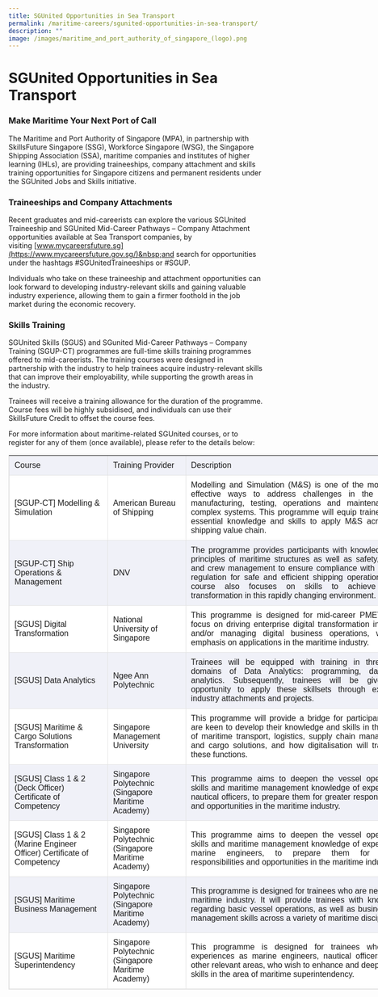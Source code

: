 ```yaml
---
title: SGUnited Opportunities in Sea Transport
permalink: /maritime-careers/sgunited-opportunities-in-sea-transport/
description: ""
image: /images/maritime_and_port_authority_of_singapore_(logo).png
---
```

SGUnited Opportunities in Sea Transport
=======================================

### Make Maritime Your Next Port of Call

The Maritime and Port Authority of Singapore (MPA), in partnership with SkillsFuture Singapore (SSG), Workforce Singapore (WSG), the Singapore Shipping Association (SSA), maritime companies and institutes of higher learning (IHLs), are providing traineeships, company attachment and skills training opportunities for Singapore citizens and permanent residents under the SGUnited Jobs and Skills initiative.

### Traineeships and Company Attachments

Recent graduates and mid-careerists can explore the various SGUnited Traineeship and SGUnited Mid-Career Pathways – Company Attachment opportunities available at Sea Transport companies, by visiting&nbsp;[www.mycareersfuture.sg](https://www.mycareersfuture.gov.sg/)&nbsp;and search for opportunities under the hashtags&nbsp;#SGUnitedTraineeships&nbsp;or&nbsp;#SGUP.

Individuals who take on these traineeship and attachment opportunities can look forward to developing industry-relevant skills and gaining valuable industry experience, allowing them to gain a firmer foothold in the job market during the economic recovery.

### Skills Training

SGUnited Skills (SGUS) and SGunited Mid-Career Pathways – Company Training (SGUP-CT) programmes are full-time skills training programmes offered to mid-careerists. The training courses were designed in partnership with the industry to help trainees acquire industry-relevant skills that can improve their employability, while supporting the growth areas in the industry.

  

Trainees will receive a training allowance for the duration of the programme. Course fees will be highly subsidised, and individuals can use their SkillsFuture Credit to offset the course fees.

  

For more information about maritime-related SGUnited courses, or to register for any of them (once available), please refer to the details below:

<table style="box-sizing: border-box; font-family: UniversLTStd, Arial, sans-serif !important; border: 1px solid rgb(227, 227, 227); border-collapse: collapse; width: 913.75px; overflow-x: auto;" border="1"><tbody style="box-sizing: border-box;"><tr style="box-sizing: border-box; background-color: rgba(0, 35, 149, 0.05);"><td style="box-sizing: border-box; padding: 10px; border-bottom: 1px solid rgb(227, 227, 227); min-height: 40px;">Course</td><td style="box-sizing: border-box; padding: 10px; border-bottom: 1px solid rgb(227, 227, 227); min-height: 40px;">Training Provider</td><td style="box-sizing: border-box; padding: 10px; border-bottom: 1px solid rgb(227, 227, 227); min-height: 40px;">Description</td><td style="box-sizing: border-box; padding: 10px; border-bottom: 1px solid rgb(227, 227, 227); min-height: 40px;">Details</td></tr><tr style="box-sizing: border-box; background-color: rgb(255, 255, 255);"><td style="box-sizing: border-box; padding: 10px; border-bottom: 1px solid rgb(227, 227, 227); min-height: 40px;">[SGUP-CT] Modelling &amp; Simulation<br style="box-sizing: border-box;"></td><td style="box-sizing: border-box; padding: 10px; border-bottom: 1px solid rgb(227, 227, 227); min-height: 40px;">American Bureau of Shipping<br style="box-sizing: border-box;"></td><td style="box-sizing: border-box; padding: 10px; border-bottom: 1px solid rgb(227, 227, 227); min-height: 40px; text-align: justify;">Modelling and Simulation (M&amp;S) is one of the most cost-effective ways to address challenges in the design, manufacturing, testing, operations and maintenance of complex systems. This programme will equip trainees with essential knowledge and skills to apply M&amp;S across the shipping value chain.<br style="box-sizing: border-box;"></td><td style="box-sizing: border-box; padding: 10px; border-bottom: 1px solid rgb(227, 227, 227); min-height: 40px;"><a style="box-sizing: border-box; background-color: transparent; transition: all 0.3s cubic-bezier(0.75, 0, 0, 0.75) 0s; cursor: pointer;" data-sf-ec-immutable="" rel="noopener noreferrer" target="_blank" href="https://ww2.eagle.org/en/Products-and-Services/SGUP.html">Registration Link</a><br style="box-sizing: border-box;"></td></tr><tr style="box-sizing: border-box; background-color: rgba(0, 35, 149, 0.05);"><td style="box-sizing: border-box; padding: 10px; border-bottom: 1px solid rgb(227, 227, 227); min-height: 40px;">[SGUP-CT] Ship Operations &amp; Management<br style="box-sizing: border-box;"></td><td style="box-sizing: border-box; padding: 10px; border-bottom: 1px solid rgb(227, 227, 227); min-height: 40px;">DNV&nbsp;<br style="box-sizing: border-box;"></td><td style="box-sizing: border-box; padding: 10px; border-bottom: 1px solid rgb(227, 227, 227); min-height: 40px; text-align: justify;">The programme provides participants with knowledge and principles of maritime structures as well as safety, quality and crew management to ensure compliance with industry regulation for safe and efficient shipping operations. This course also focuses on skills to achieve digital transformation in this rapidly changing environment.<br style="box-sizing: border-box;"></td><td style="box-sizing: border-box; padding: 10px; border-bottom: 1px solid rgb(227, 227, 227); min-height: 40px;"><a style="box-sizing: border-box; background-color: transparent; transition: all 0.3s cubic-bezier(0.75, 0, 0, 0.75) 0s; cursor: pointer;" rel="noopener noreferrer" target="_blank" href="https://www.dnvgl.sg/maritime/maritime-academy/SGUnited_Shipping_Operations_and_Management.html"></a><a style="box-sizing: border-box; background-color: transparent; transition: all 0.3s cubic-bezier(0.75, 0, 0, 0.75) 0s; cursor: pointer;" data-sf-ec-immutable="" rel="noopener noreferrer" target="_blank" href="https://www.dnv.sg/maritime/maritime-academy/SGUnited_Shipping_Operations_and_Management.html">Registration Link</a><br style="box-sizing: border-box;"></td></tr><tr style="box-sizing: border-box; background-color: rgb(255, 255, 255);"><td style="box-sizing: border-box; padding: 10px; border-bottom: 1px solid rgb(227, 227, 227); min-height: 40px;">[SGUS] Digital Transformation<br style="box-sizing: border-box;"></td><td style="box-sizing: border-box; padding: 10px; border-bottom: 1px solid rgb(227, 227, 227); min-height: 40px;">National University of Singapore<br style="box-sizing: border-box;"></td><td style="box-sizing: border-box; padding: 10px; border-bottom: 1px solid rgb(227, 227, 227); min-height: 40px; text-align: justify;">This programme is designed for mid-career PMETs, with focus on driving enterprise digital transformation initiatives and/or managing digital business operations, with an emphasis on applications in the maritime industry.<br style="box-sizing: border-box;"></td><td style="box-sizing: border-box; padding: 10px; border-bottom: 1px solid rgb(227, 227, 227); min-height: 40px;">To be updated<br style="box-sizing: border-box;"></td></tr><tr style="box-sizing: border-box; background-color: rgba(0, 35, 149, 0.05);"><td style="box-sizing: border-box; padding: 10px; border-bottom: 1px solid rgb(227, 227, 227); min-height: 40px;">[SGUS] Data Analytics<br style="box-sizing: border-box;"></td><td style="box-sizing: border-box; padding: 10px; border-bottom: 1px solid rgb(227, 227, 227); min-height: 40px;">Ngee Ann Polytechnic<br style="box-sizing: border-box;"></td><td style="box-sizing: border-box; padding: 10px; border-bottom: 1px solid rgb(227, 227, 227); min-height: 40px; text-align: justify;">Trainees will be equipped with training in three core domains of Data Analytics: programming, data and analytics. Subsequently, trainees will be given the opportunity to apply these skillsets through extensive industry attachments and projects.<br style="box-sizing: border-box;"></td><td style="box-sizing: border-box; padding: 10px; border-bottom: 1px solid rgb(227, 227, 227); min-height: 40px;">To be updated<br style="box-sizing: border-box;"></td></tr><tr style="box-sizing: border-box; background-color: rgb(255, 255, 255);"><td style="box-sizing: border-box; padding: 10px; border-bottom: 1px solid rgb(227, 227, 227); min-height: 40px;">[SGUS] Maritime &amp; Cargo Solutions Transformation<br style="box-sizing: border-box;"></td><td style="box-sizing: border-box; padding: 10px; border-bottom: 1px solid rgb(227, 227, 227); min-height: 40px;">Singapore Management University<br style="box-sizing: border-box;"></td><td style="box-sizing: border-box; padding: 10px; border-bottom: 1px solid rgb(227, 227, 227); min-height: 40px; text-align: justify;">This programme will provide a bridge for participants who are keen to develop their knowledge and skills in the areas of maritime transport, logistics, supply chain management and cargo solutions, and how digitalisation will transform these functions.<br style="box-sizing: border-box;"></td><td style="box-sizing: border-box; padding: 10px; border-bottom: 1px solid rgb(227, 227, 227); min-height: 40px;">To be updated<br style="box-sizing: border-box;"></td></tr><tr style="box-sizing: border-box; background-color: rgba(0, 35, 149, 0.05);"><td style="box-sizing: border-box; padding: 10px; border-bottom: 1px solid rgb(227, 227, 227); min-height: 40px;">[SGUS] Class 1 &amp; 2 (Deck Officer) Certificate of Competency</td><td style="box-sizing: border-box; padding: 10px; border-bottom: 1px solid rgb(227, 227, 227); min-height: 40px;">Singapore Polytechnic (Singapore Maritime Academy)<br style="box-sizing: border-box;"></td><td style="box-sizing: border-box; padding: 10px; border-bottom: 1px solid rgb(227, 227, 227); min-height: 40px; text-align: justify;">This programme aims to deepen the vessel operational skills and maritime management knowledge of experienced nautical officers, to prepare them for greater responsibilities and opportunities in the maritime industry.<br style="box-sizing: border-box;"></td><td style="box-sizing: border-box; padding: 10px; border-bottom: 1px solid rgb(227, 227, 227); min-height: 40px;">Registration Closed</td></tr><tr style="box-sizing: border-box; background-color: rgb(255, 255, 255);"><td style="box-sizing: border-box; padding: 10px; border-bottom: 1px solid rgb(227, 227, 227); min-height: 40px;">[SGUS] Class 1 &amp; 2 (Marine Engineer Officer) Certificate of Competency</td><td style="box-sizing: border-box; padding: 10px; border-bottom: 1px solid rgb(227, 227, 227); min-height: 40px;">Singapore Polytechnic (Singapore Maritime Academy)<br style="box-sizing: border-box;"></td><td style="box-sizing: border-box; padding: 10px; border-bottom: 1px solid rgb(227, 227, 227); min-height: 40px; text-align: justify;">This programme aims to deepen the vessel operational skills and maritime management knowledge of experienced marine engineers, to prepare them for greater responsibilities and opportunities in the maritime industry.</td><td style="box-sizing: border-box; padding: 10px; border-bottom: 1px solid rgb(227, 227, 227); min-height: 40px;">Registration Closed</td></tr><tr style="box-sizing: border-box; background-color: rgba(0, 35, 149, 0.05);"><td style="box-sizing: border-box; padding: 10px; border-bottom: 1px solid rgb(227, 227, 227); min-height: 40px;">[SGUS] Maritime Business Management</td><td style="box-sizing: border-box; padding: 10px; border-bottom: 1px solid rgb(227, 227, 227); min-height: 40px;">Singapore Polytechnic (Singapore Maritime Academy)<br style="box-sizing: border-box;"></td><td style="box-sizing: border-box; padding: 10px; border-bottom: 1px solid rgb(227, 227, 227); min-height: 40px; text-align: justify;">This programme is designed for trainees who are new to the maritime industry. It will provide trainees with knowledge regarding basic vessel operations, as well as business and management skills across a variety of maritime disciplines.</td><td style="box-sizing: border-box; padding: 10px; border-bottom: 1px solid rgb(227, 227, 227); min-height: 40px;"><a style="box-sizing: border-box; background-color: transparent; transition: all 0.3s cubic-bezier(0.75, 0, 0, 0.75) 0s; cursor: pointer;" rel="noopener noreferrer" target="_blank" href="https://www.sp.edu.sg/pace/courses/sgus-programme/sgus-maritime-business-management"></a><a style="box-sizing: border-box; background-color: transparent; transition: all 0.3s cubic-bezier(0.75, 0, 0, 0.75) 0s; cursor: pointer;" data-sf-ec-immutable="" rel="noopener noreferrer" target="_blank" href="https://www.sp.edu.sg/pace/courses/sgus-programme/sgus-maritime-business-management">Registration Link</a><br style="box-sizing: border-box;"></td></tr><tr style="box-sizing: border-box; background-color: rgb(255, 255, 255);"><td style="box-sizing: border-box; padding: 10px; border-bottom: 1px solid rgb(227, 227, 227); min-height: 40px;">[SGUS] Maritime Superintendency</td><td style="box-sizing: border-box; padding: 10px; border-bottom: 1px solid rgb(227, 227, 227); min-height: 40px;">Singapore Polytechnic (Singapore Maritime Academy)<br style="box-sizing: border-box;"></td><td style="box-sizing: border-box; padding: 10px; border-bottom: 1px solid rgb(227, 227, 227); min-height: 40px; text-align: justify;">This programme is designed for trainees who have experiences as marine engineers, nautical officers, or in other relevant areas, who wish to enhance and deepen their skills in the area of maritime superintendency.</td><td style="box-sizing: border-box; padding: 10px; border-bottom: 1px solid rgb(227, 227, 227); min-height: 40px;"><a style="box-sizing: border-box; background-color: transparent; transition: all 0.3s cubic-bezier(0.75, 0, 0, 0.75) 0s; cursor: pointer;" data-sf-ec-immutable="" rel="noopener noreferrer" target="_blank" href="https://www.sp.edu.sg/pace/courses/sgus-programme/sgus-maritime-superintendency">Registration Link</a></td></tr></tbody></table>